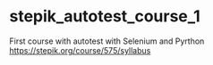 # stepik_autotest_course_1
First course with autotest with Selenium and Pyrthon https://stepik.org/course/575/syllabus
